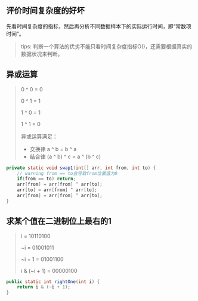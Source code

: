 ## 评价时间复杂度的好坏

先看时间复杂度的指标，然后再分析不同数据样本下的实际运行时间，即“常数项时间”。

> tips: 判断一个算法的优劣不能只看时间复杂度指标O()，还需要根据真实的数据状况来判断。



## 异或运算

> 0 ^ 0 = 0
>
> 0 ^ 1 = 1
>
> 1 ^ 0 = 1
>
> 1 ^ 1 = 0
>
> 
>
> 异或运算满足：
>
> - 交换律 a ^ b = b ^ a
> - 结合律 (a ^ b) ^ c = a ^ (b ^ c) 

```java
private static void swap1(int[] arr, int from, int to) {
    // warning from == to会导致from位置值为0
    if(from == to) return;
    arr[from] = arr[from] ^ arr[to];
    arr[to] = arr[from] ^ arr[to];
    arr[from] = arr[from] ^ arr[to];
}
```



## 求某个值在二进制位上最右的1

> i 		 = 10110100
>
> ~i		= 01001011
>
> ~i + 1  	= 01001100
>
> i & (~i + 1)  = 00000100

```java
public static int rightOne(int i) {
    return i & (~i + 1);
}
```

